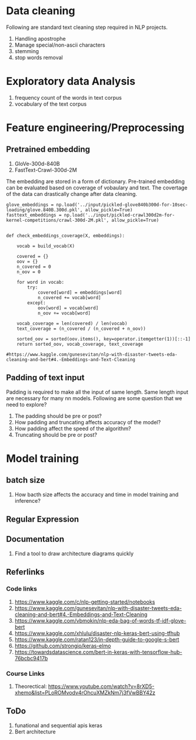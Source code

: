 
# Data cleaning

<p> Following are standard text cleaning step required in NLP projects.</p>

1. Handling apostrophe
2. Manage special/non-ascii characters
3. stemming
4. stop words removal

# Exploratory data Analysis

1. frequency count of the words in text corpus
2. vocabulary of the text corpus


# Feature engineering/Preprocessing

## Pretrained embedding


1. GloVe-300d-840B
2. FastText-Crawl-300d-2M

<p> The embedding are stored in a form of dictionary. Pre-trained embedding can be evaluated based on coverage of vobaulary and text. The covertage of the data can drastically change after data cleaning. </p>

```
glove_embeddings = np.load('../input/pickled-glove840b300d-for-10sec-loading/glove.840B.300d.pkl', allow_pickle=True)
fasttext_embeddings = np.load('../input/pickled-crawl300d2m-for-kernel-competitions/crawl-300d-2M.pkl', allow_pickle=True)


def check_embeddings_coverage(X, embeddings):
    
    vocab = build_vocab(X)    
    
    covered = {}
    oov = {}    
    n_covered = 0
    n_oov = 0
    
    for word in vocab:
        try:
            covered[word] = embeddings[word]
            n_covered += vocab[word]
        except:
            oov[word] = vocab[word]
            n_oov += vocab[word]
            
    vocab_coverage = len(covered) / len(vocab)
    text_coverage = (n_covered / (n_covered + n_oov))
    
    sorted_oov = sorted(oov.items(), key=operator.itemgetter(1))[::-1]
    return sorted_oov, vocab_coverage, text_coverage

#https://www.kaggle.com/gunesevitan/nlp-with-disaster-tweets-eda-cleaning-and-bert#4.-Embeddings-and-Text-Cleaning

```



## Padding of text input

<p>Padding is required to make all the input of same length. Same length input are necessary for many nn models. Following are some question that we need to explore?</p>

1. The padding should be pre or post? 
2. How padding and truncating affects accuracy of the model?
3. How padding affect the speed of the algorithm?
4. Truncating should be pre or post?


# Model training

## batch size
1. How bacth size affects the accuracy and time in model training and inference?




## Regular Expression







## Documentation

1. Find a tool to draw architecture diagrams quickly




## Referlinks

### Code links

1. https://www.kaggle.com/c/nlp-getting-started/notebooks
2. https://www.kaggle.com/gunesevitan/nlp-with-disaster-tweets-eda-cleaning-and-bert#4.-Embeddings-and-Text-Cleaning
3. https://www.kaggle.com/vbmokin/nlp-eda-bag-of-words-tf-idf-glove-bert
4. https://www.kaggle.com/xhlulu/disaster-nlp-keras-bert-using-tfhub
5. https://www.kaggle.com/ratan123/in-depth-guide-to-google-s-bert
6. https://github.com/strongio/keras-elmo
7. https://towardsdatascience.com/bert-in-keras-with-tensorflow-hub-76bcbc9417b

### Course Links
1. Theorectical: https://www.youtube.com/watch?v=8rXD5-xhemo&list=PLoROMvodv4rOhcuXMZkNm7j3fVwBBY42z


## ToDo

1. funational and sequential apis keras
2. Bert architecture

